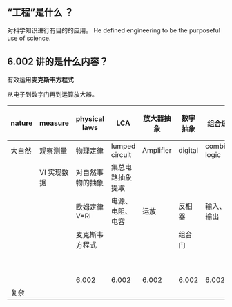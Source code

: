 ## “工程”是什么 ？

对科学知识进行有目的的应用。
He defined engineering to be the purposeful use of science.
## 6.002 讲的是什么内容？

有效运用**麦克斯韦方程式**

从电子到数字门再到运算放大器。



| nature | measure | physical laws | LCA            | 放大器抽象     | 数字抽象    | 组合逻辑抽象              | 时钟数字抽象        | 指令集抽象ISA        | 编程语言     | 软件系统抽象          | 应用    |
| ------ | ------- | ------------- | -------------- | --------- | ------- | ------------------- | ------------- | --------------- | -------- | --------------- | ----- |
| 大自然    | 观察测量    | 物理定律          | lumped circuit | Amplifier | digital | combinational logic | clock digital | instruction set | language | software system |       |
|        | VI 实现数据 | 对自然事物的抽象      | 集总电路抽象提取       |           |         |                     |               | X86             |          |                 | 电子游戏  |
|        |         | 欧姆定律V=RI      | 电源、电阻、电容       | 运放        | 反相器     | 输入、功能、输出            | 时间            | RISC-V          |          | Linux           | 宇宙飞船  |
|        |         | 麦克斯韦方程式       |                |           | 组合门     |                     |               | 面向消费者           |          | Windows         |       |
|        |         |               |                |           |         |                     | 滤波器           |                 |          |                 |       |
|        |         | 6.002         | 6.002          | 6.002     | 6.002   | 6.002               | 6.002         | 6.104           | 6.002    | 6.004           | 6.170 |
| 复杂     |         |               |                |           |         |                     |               |                 |          |                 | 简单    |




